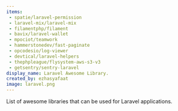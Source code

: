 ```yaml
---
items:
 - spatie/laravel-permission
 - laravel-mix/laravel-mix
 - filamentphp/filament
 - bavix/laravel-wallet
 - mpociot/teamwork
 - hammerstonedev/fast-paginate
 - opcodesio/log-viewer
 - devtical/laravel-helpers
 - thephpleague/flysystem-aws-s3-v3
 - getsentry/sentry-laravel
display_name: Laravel Awesome Library.
created_by: ezhasyafaat
image: laravel.png
---
```

List of awesome libraries that can be used for Laravel applications.